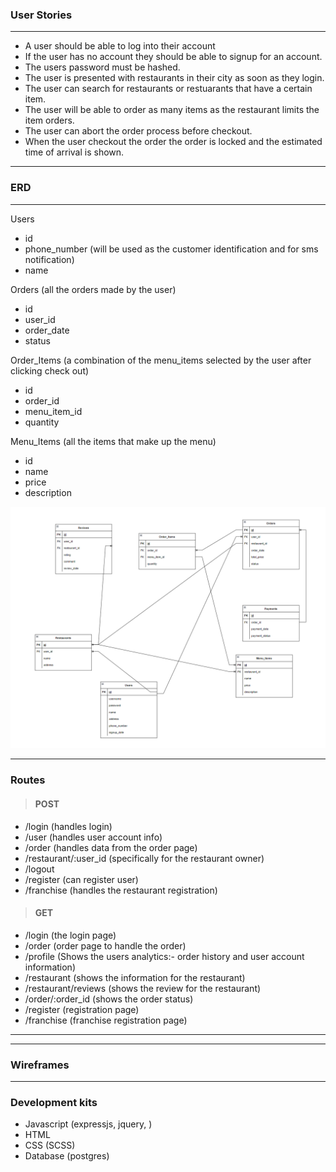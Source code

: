 ### User Stories

---
- A user should be able to log into their account
- If the user has no account they should be able to signup for an account.
- The users password must be hashed.
- The user is presented with restaurants in their city as soon as they login.
- The user can search for restaurants or restuarants that have a certain item.
- The user will be able to order as many items as the restaurant limits the item orders.
- The user can abort the order process before checkout.
- When the user checkout the order the order is locked and the estimated time of arrival is shown.



---

### ERD

---
Users 
- id
- phone_number (will be used as the customer identification and for sms notification)
- name

Orders (all the orders made by the user)
- id 
- user_id
- order_date
- status

Order_Items (a combination of the menu_items selected by the user after clicking check out)
- id
- order_id
- menu_item_id
- quantity

Menu_Items (all the items that make up the menu)
- id
- name
- price
- description

![alt text](food-ordering-app.png)

---

### Routes

> #### POST
- /login (handles login)
- /user (handles user account info)
- /order (handles data from the order page)
- /restaurant/:user_id (specifically for the restaurant owner)
- /logout
- /register (can register user)
- /franchise (handles the restaurant registration)



> #### GET
- /login (the login page)
- /order (order page to handle the order)
- /profile  (Shows the users analytics:- order history and user account information)
- /restaurant (shows the information for the restaurant)
- /restaurant/reviews (shows the review for the restaurant)
- /order/:order_id (shows the order status)
- /register (registration page)
- /franchise (franchise registration page)

---

---

### Wireframes

---

### Development kits
- Javascript (expressjs, jquery, )
- HTML
- CSS (SCSS)
- Database (postgres)
